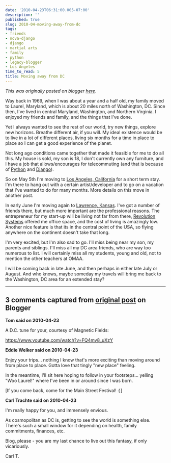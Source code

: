 ```yaml
---
date: '2010-04-23T06:31:00.005-07:00'
description: ''
published: true
slug: 2010-04-moving-away-from-dc
tags:
- friends
- nova-django
- django
- martial arts
- family
- python
- legacy-blogger
- Los Angeles
time_to_read: 5
title: Moving away from DC
---
```


*This was originally posted on blogger [here](https://pydanny.blogspot.com/2010/04/moving-away-from-dc.html)*.

Way back in 1969, when I was about a year and a half old, my family moved to Laurel, Maryland, which is about 20 miles north of Washington, DC. Since then, I've lived in central Maryland, Washington, and Northern Virginia. I enjoyed my friends and family, and the things that I've done.

Yet I always wanted to see the rest of our world, try new things, explore new horizons. Breathe different air, if you will. My ideal existence would be to live in a lot of different places, living six months for a time in place to place so I can get a good experience of the planet.

Not long ago conditions came together that made it feasible for me to do all this. My house is sold, my son is 18, I don't currently own any furniture, and I have a job that allows/encourages for telecommuting (and that is because of [Python](https://python.org) and [Django](https://djangoproject.com)). 

So on May 5th I'm moving to [Los Angeles, California](https://en.wikipedia.org/wiki/Los_Angeles_metropolitan_area) for a short term stay. I'm there to hang out with a certain artist/developer and to go on a vacation that I've wanted to do for many months. More details on this move in another post.
 
 
 
In early June I'm moving again to [Lawrence, Kansas](https://en.wikipedia.org/wiki/Lawrence,_Kansas). I've got a number of friends there, but much more important are the professional reasons. The entrepreneur for my start-up will be living not far from there,  [Revolution Systems](https://www.revsys.com/) offered me office space, and the cost of living is amazingly low. Another nice feature is that its in the central point of the USA, so flying anywhere on the continent doesn't take that long. 
 
 

 
 
I'm very excited, but I'm also sad to go. I'll miss being near my son, my parents and siblings. I'll miss all my DC area friends, who are way too numerous to list. I will certainly miss all my students, young and old, not to mention the other teachers at OMAA. 
 

 
 
I will be coming back in late June, and then perhaps in either late July or August. And who knows, maybe someday my travels will bring me back to the Washington, DC area for an extended stay? 


---

## 3 comments captured from [original post](https://pydanny.blogspot.com/2010/04/moving-away-from-dc.html) on Blogger

**Tom said on 2010-04-23**

A D.C. tune for your, courtesy of Magnetic Fields:

https://www.youtube.com/watch?v=FQ4mv8_uXzY

**Eddie Welker said on 2010-04-23**

Enjoy your trips... nothing I know that's more exciting than moving around from place to place.  Gotta love that tingly &quot;new place&quot; feeling.

In the meantime, I'll sit here hoping to follow in your footsteps... yelling &quot;Woo Laurel!&quot; where I've been in or around since I was born. 

[If you come back, come for the Main Street Festival! :)]

**Carl Trachte said on 2010-04-23**

I'm really happy for you, and immensely envious.

As cosmopolitan as DC is, getting to see the world is something else.  There's such a small window for it depending on health, family commitments, finances, etc.

Blog, please - you are my last chance to live out this fantasy, if only vicariously.

Carl T.

